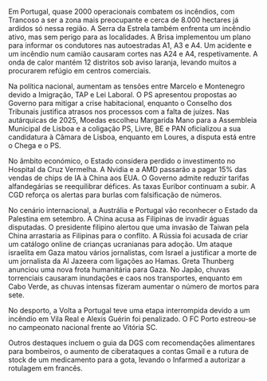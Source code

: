 Em Portugal, quase 2000 operacionais combatem os incêndios, com Trancoso a ser a zona mais preocupante e cerca de 8.000 hectares já ardidos só nessa região. A Serra da Estrela também enfrenta um incêndio ativo, mas sem perigo para as localidades. A Brisa implementou um plano para informar os condutores nas autoestradas A1, A3 e A4. Um acidente e um incêndio num camião causaram cortes nas A24 e A4, respetivamente. A onda de calor mantém 12 distritos sob aviso laranja, levando muitos a procurarem refúgio em centros comerciais.

Na política nacional, aumentam as tensões entre Marcelo e Montenegro devido a Imigração, TAP e Lei Laboral. O PS apresentou propostas ao Governo para mitigar a crise habitacional, enquanto o Conselho dos Tribunais justifica atrasos nos processos com a falta de juízes. Nas autárquicas de 2025, Moedas escolheu Margarida Mano para a Assembleia Municipal de Lisboa e a coligação PS, Livre, BE e PAN oficializou a sua candidatura à Câmara de Lisboa, enquanto em Loures, a disputa está entre o Chega e o PS.

No âmbito económico, o Estado considera perdido o investimento no Hospital da Cruz Vermelha. A Nvidia e a AMD passarão a pagar 15% das vendas de chips de IA à China aos EUA. O Governo admite reduzir tarifas alfandegárias se reequilibrar défices. As taxas Euribor continuam a subir. A CGD reforça os alertas para burlas com falsificação de números.

No cenário internacional, a Austrália e Portugal vão reconhecer o Estado da Palestina em setembro. A China acusa as Filipinas de invadir águas disputadas. O presidente filipino alertou que uma invasão de Taiwan pela China arrastaria as Filipinas para o conflito. A Rússia foi acusada de criar um catálogo online de crianças ucranianas para adoção. Um ataque israelita em Gaza matou vários jornalistas, com Israel a justificar a morte de um jornalista da Al Jazeera com ligações ao Hamas. Greta Thunberg anunciou uma nova frota humanitária para Gaza. No Japão, chuvas torrenciais causaram inundações e caos nos transportes, enquanto em Cabo Verde, as chuvas intensas fizeram aumentar o número de mortos para sete.

No desporto, a Volta a Portugal teve uma etapa interrompida devido a um incêndio em Vila Real e Alexis Guérin foi penalizado. O FC Porto estreou-se no campeonato nacional frente ao Vitória SC.

Outros destaques incluem o guia da DGS com recomendações alimentares para bombeiros, o aumento de ciberataques a contas Gmail e a rutura de stock de um medicamento para a gota, levando o Infarmed a autorizar a rotulagem em francês.